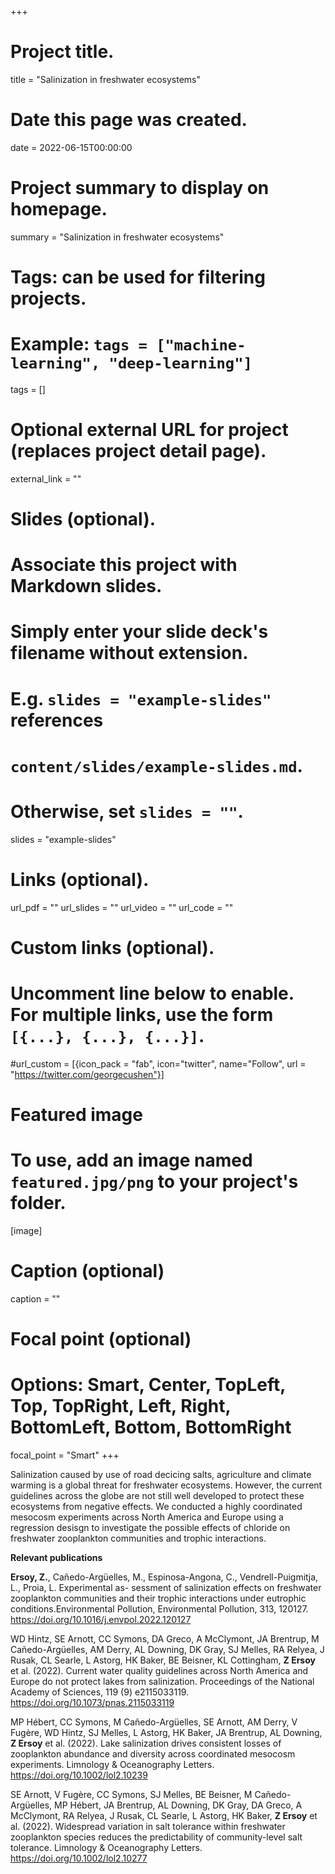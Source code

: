 +++
# Project title.
title = "Salinization in freshwater ecosystems"

# Date this page was created.
date = 2022-06-15T00:00:00

# Project summary to display on homepage.
summary = "Salinization in freshwater ecosystems"

# Tags: can be used for filtering projects.
# Example: `tags = ["machine-learning", "deep-learning"]`
tags = []

# Optional external URL for project (replaces project detail page).
external_link = ""

# Slides (optional).
#   Associate this project with Markdown slides.
#   Simply enter your slide deck's filename without extension.
#   E.g. `slides = "example-slides"` references 
#   `content/slides/example-slides.md`.
#   Otherwise, set `slides = ""`.
slides = "example-slides"

# Links (optional).
url_pdf = ""
url_slides = ""
url_video = ""
url_code = ""

# Custom links (optional).
#   Uncomment line below to enable. For multiple links, use the form `[{...}, {...}, {...}]`.
#url_custom = [{icon_pack = "fab", icon="twitter", name="Follow", url = "https://twitter.com/georgecushen"}]

# Featured image
# To use, add an image named `featured.jpg/png` to your project's folder. 
[image]
  # Caption (optional)
  caption = ""
  
  # Focal point (optional)
  # Options: Smart, Center, TopLeft, Top, TopRight, Left, Right, BottomLeft, Bottom, BottomRight
  focal_point = "Smart"
+++

Salinization caused by use of road decicing salts, agriculture and climate warming is a global threat for freshwater ecosystems. However, the current guidelines across the globe are not still well developed to protect these ecosystems from negative effects. We conducted a highly coordinated mesocosm experiments across North America and Europe using a regression desisgn to investigate the possible effects of chloride on freshwater zooplankton communities and trophic interactions.


**Relevant publications**
 
**Ersoy, Z.**, Cañedo-Argüelles, M., Espinosa-Angona, C., Vendrell-Puigmitja, L., Proia, L. Experimental as- sessment of salinization effects on freshwater zooplankton communities and their trophic interactions under eutrophic conditions.Environmental Pollution, Environmental Pollution, 313, 120127. https://doi.org/10.1016/j.envpol.2022.120127

WD Hintz, SE Arnott, CC Symons, DA Greco, A McClymont, JA Brentrup, M Cañedo-Argüelles, AM Derry, AL Downing, DK Gray, SJ Melles, RA Relyea, J Rusak, CL Searle, L Astorg, HK Baker, BE Beisner, KL Cottingham, **Z Ersoy** et al. (2022). Current water quality guidelines across North America and Europe do not protect lakes from salinization. Proceedings of the National Academy of Sciences, 119 (9) e2115033119. https://doi.org/10.1073/pnas.2115033119

MP Hébert, CC Symons, M Cañedo-Argüelles, SE Arnott, AM Derry, V Fugère, WD Hintz, SJ Melles, L Astorg, HK Baker, JA Brentrup, AL Downing, **Z Ersoy** et al. (2022). Lake salinization drives consistent losses of zooplankton abundance and diversity across coordinated mesocosm experiments. Limnology & Oceanography Letters. https://doi.org/10.1002/lol2.10239

SE Arnott, V Fugère, CC Symons, SJ Melles, BE Beisner, M Cañedo-Argüelles, MP Hébert, JA Brentrup, AL Downing, DK Gray, DA Greco, A McClymont, RA Relyea, J Rusak, CL Searle, L Astorg, HK Baker, **Z Ersoy** et al. (2022). Widespread variation in salt tolerance within freshwater zooplankton species reduces the predictability of community-level salt tolerance. Limnology & Oceanography Letters. https://doi.org/10.1002/lol2.10277




